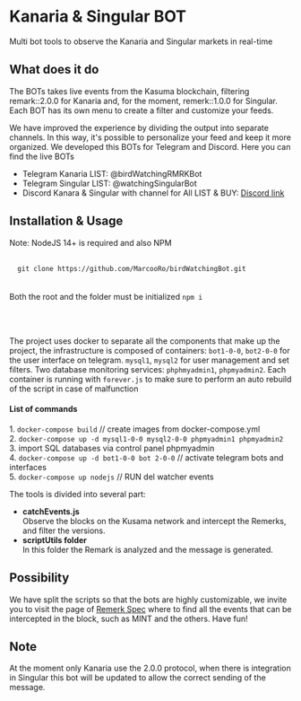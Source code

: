 <h1>Kanaria & Singular BOT</h1>
<p>Multi bot tools to observe the Kanaria and Singular markets in real-time</p>

<h2>What does it do</h2>
<p>The BOTs takes live events from the Kasuma blockchain, filtering remark::2.0.0 for Kanaria and, for the moment, remerk::1.0.0 for Singular. Each BOT has its own menu to create a filter and customize your feeds.</p>
  
<p>We have improved the experience by dividing the output into separate channels. In this way, it's possible to personalize your feed and keep it more organized. We developed this BOTs for Telegram and Discord.
Here you can find the live BOTs
</p>
  <ul>
  <li>Telegram Kanaria LIST: <a href:'https://telegram.me/birdWatchingRMRKBot'>@birdWatchingRMRKBot</a></li>
    <li>Telegram Singular LIST: <a href:'https://telegram.me/watchingSingularBot'>@watchingSingularBot</a></li>
    <li>Discord Kanara & Singular with channel for All LIST & BUY: <a href="https://discord.gg/Sxb8cXJD">Discord link</a></li>
  </ul>
  
<h2>Installation & Usage</h2>
<p>Note: NodeJS 14+ is required and also NPM<br><br>
<code>
  git clone https://github.com/MarcooRo/birdWatchingBot.git
</code>
<br><br>
Both the root and the folder must be initialized <code>npm i</code></p>
<br><br>
<p>The project uses docker to separate all the components that make up the project, the infrastructure is composed of containers: <code>bot1-0-0</code>, <code>bot2-0-0</code> for the user interface on telegram. <code>mysql1</code>, <code>mysql2</code> for user management and set filters. Two database monitoring services: <code>phphmyadmin1</code>, <code>phpmyadmin2</code>.
Each container is running with <code>forever.js</code> to make sure to perform an auto rebuild of the script in case of malfunction</p> 

<h4>List of commands</h4>
<p>
1. <code>docker-compose build</code> // create images from docker-compose.yml<br>
2. <code>docker-compose up -d mysql1-0-0 mysql2-0-0 phpmyadmin1 phpmyadmin2</code><br>
3. import SQL databases via control panel phpmyadmin<br>
4. <code>docker-compose up -d bot1-0-0 bot 2-0-0</code>  // activate telegram bots and interfaces<br>
5. <code>docker-compose up nodejs</code> // RUN del watcher events<br>
</p>

<p>The tools is divided into several part:<br>
  <ul>
    <li><b>catchEvents.js</b><br>Observe the blocks on the Kusama network and intercept the Remerks, and filter the versions.</li>  
    <li><b>scriptUtils folder</b><br>In this folder the Remark is analyzed and the message is generated.</li>  
  </ul>
</p>
  
 <h2>Possibility</h2>
  <p>We have split the scripts so that the bots are highly customizable, we invite you to visit the page of <a href="https://github.com/rmrk-team/rmrk-spec" target="_blank">Remerk Spec</a> where to find all the events that can be intercepted in the block, such as MINT and the others. Have fun!</p>
  
 <h2>Note</h2>
 <p>At the moment only Kanaria use the 2.0.0 protocol, when there is integration in Singular this bot will be updated to allow the correct sending of the message.</p>

